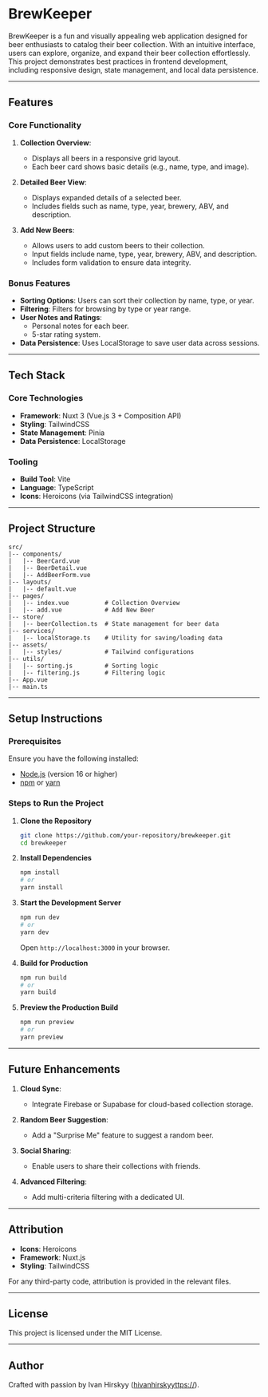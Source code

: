 # BrewKeeper

BrewKeeper is a fun and visually appealing web application designed for beer enthusiasts to catalog their beer collection. With an intuitive interface, users can explore, organize, and expand their beer collection effortlessly. This project demonstrates best practices in frontend development, including responsive design, state management, and local data persistence.

---

## Features

### Core Functionality
1. **Collection Overview**:
   - Displays all beers in a responsive grid layout.
   - Each beer card shows basic details (e.g., name, type, and image).

2. **Detailed Beer View**:
   - Displays expanded details of a selected beer.
   - Includes fields such as name, type, year, brewery, ABV, and description.

3. **Add New Beers**:
   - Allows users to add custom beers to their collection.
   - Input fields include name, type, year, brewery, ABV, and description.
   - Includes form validation to ensure data integrity.

### Bonus Features
- **Sorting Options**: Users can sort their collection by name, type, or year.
- **Filtering**: Filters for browsing by type or year range.
- **User Notes and Ratings**:
  - Personal notes for each beer.
  - 5-star rating system.
- **Data Persistence**: Uses LocalStorage to save user data across sessions.

---

## Tech Stack

### Core Technologies
- **Framework**: Nuxt 3 (Vue.js 3 + Composition API)
- **Styling**: TailwindCSS
- **State Management**: Pinia
- **Data Persistence**: LocalStorage

### Tooling
- **Build Tool**: Vite
- **Language**: TypeScript
- **Icons**: Heroicons (via TailwindCSS integration)

---

## Project Structure
```plaintext
src/
|-- components/
|   |-- BeerCard.vue
|   |-- BeerDetail.vue
|   |-- AddBeerForm.vue
|-- layouts/
|   |-- default.vue
|-- pages/
|   |-- index.vue          # Collection Overview
|   |-- add.vue            # Add New Beer
|-- store/
|   |-- beerCollection.ts  # State management for beer data
|-- services/
|   |-- localStorage.ts    # Utility for saving/loading data
|-- assets/
|   |-- styles/            # Tailwind configurations
|-- utils/
|   |-- sorting.js         # Sorting logic
|   |-- filtering.js       # Filtering logic
|-- App.vue
|-- main.ts
```

---

## Setup Instructions

### Prerequisites
Ensure you have the following installed:
- [Node.js](https://nodejs.org/) (version 16 or higher)
- [npm](https://www.npmjs.com/) or [yarn](https://yarnpkg.com/)

### Steps to Run the Project

1. **Clone the Repository**
   ```bash
   git clone https://github.com/your-repository/brewkeeper.git
   cd brewkeeper
   ```

2. **Install Dependencies**
   ```bash
   npm install
   # or
   yarn install
   ```

3. **Start the Development Server**
   ```bash
   npm run dev
   # or
   yarn dev
   ```
   Open `http://localhost:3000` in your browser.

4. **Build for Production**
   ```bash
   npm run build
   # or
   yarn build
   ```

5. **Preview the Production Build**
   ```bash
   npm run preview
   # or
   yarn preview
   ```

---

## Future Enhancements

1. **Cloud Sync**:
   - Integrate Firebase or Supabase for cloud-based collection storage.

2. **Random Beer Suggestion**:
   - Add a "Surprise Me" feature to suggest a random beer.

3. **Social Sharing**:
   - Enable users to share their collections with friends.

4. **Advanced Filtering**:
   - Add multi-criteria filtering with a dedicated UI.

---

## Attribution
- **Icons**: Heroicons
- **Framework**: Nuxt.js
- **Styling**: TailwindCSS

For any third-party code, attribution is provided in the relevant files.

---

## License
This project is licensed under the MIT License.

---

## Author
Crafted with passion by Ivan Hirskyy ([hivanhirskyyttps://](https://ivanhirskyy.github.io/)).
